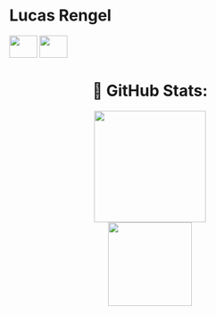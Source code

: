 <h1>Lucas Rengel</h1>
<img height=40px width=50px src="https://cdn.jsdelivr.net/gh/devicons/devicon/icons/java/java-plain.svg" /> <img height=40px width=50px src="https://cdn.jsdelivr.net/gh/devicons/devicon/icons/cplusplus/cplusplus-plain.svg" /><br>

  <h1 align="center">🐙 GitHub Stats:</h1>
  <p align="center">
    <img height=200px src="https://github-readme-streak-stats.herokuapp.com/?user=lucasrengel&theme=dark&hide_border=false"><br>
    <img height=150px src="https://github-readme-stats.vercel.app/api/top-langs/?username=lucasrengel&theme=dark&hide_border=false&include_all_commits=true&count_private=false&layout=compact">
